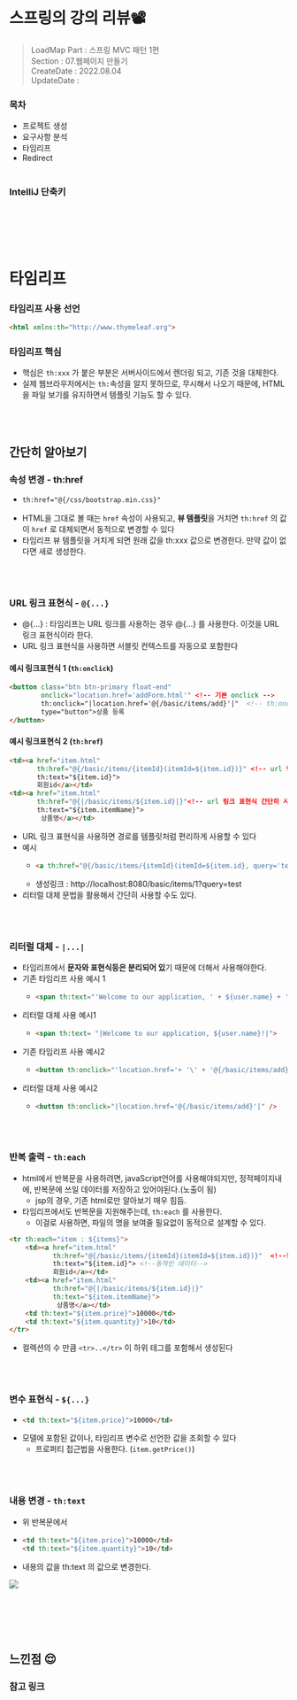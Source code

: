 
# 스프링의 강의 리뷰📽
> LoadMap Part : 스프링 MVC 패턴 1편  
> Section : 07.웹페이지 만들기  
> CreateDate : 2022.08.04  
> UpdateDate :  

### 목차
- 프로젝트 생성
- 요구사항 분석
- 타임리프
- Redirect
<br></br>
### IntelliJ 단축키
<br></br>
<br></br>

# 타임리프 
### 타임리프 사용 선언
```html
<html xmlns:th="http://www.thymeleaf.org">
```

### 타임리프 핵심
- 핵심은 `th:xxx` 가 붙은 부분은 서버사이드에서 렌더링 되고, 기존 것을 대체한다.
- 실제 웹브라우저에서는 `th:`속성을 알지 못하므로, 무시해서 나오기 때문에, HTML을 파일 보기를 유지하면서 템플릿 기능도 할 수 있다.


<br></br>
## 간단히 알아보기 
### 속성 변경 - th:href
- ```html
  th:href="@{/css/bootstrap.min.css}"
  ```
- HTML을 그대로 볼 때는 `href` 속성이 사용되고, **뷰 템플릿**을 거치면 `th:href` 의 값이 `href` 로 대체되면서 동적으로 변경할 수 있다
- 타임리프 뷰 템플릿을 거치게 되면 원래 값을 th:xxx 값으로 변경한다. 만약 값이 없다면 새로 생성한다.

<br></br>

### URL 링크 표현식 - `@{...}`
- @{...} : 타임리프는 URL 링크를 사용하는 경우 @{...} 를 사용한다. 이것을 URL 링크 표현식이라 한다.
- URL 링크 표현식을 사용하면 서블릿 컨텍스트를 자동으로 포함한다

#### 예시 링크표현식 1 (`th:onclick`)
```html
<button class="btn btn-primary float-end"
        onclick="location.href='addForm.html'" <!-- 기본 onclick -->
        th:onclick="|location.href='@{/basic/items/add}'|"  <!-- th:onclick -->
        type="button">상품 등록
</button>
```
#### 예시 링크표현식 2 (`th:href`)
```html
<td><a href="item.html"
       th:href="@{/basic/items/{itemId}(itemId=${item.id})}" <!-- url 링크 표현식 경로변수 사용 -->
       th:text="${item.id}">
       회원id</a></td>
<td><a href="item.html"
       th:href="@{|/basic/items/${item.id}|}"<!-- url 링크 표현식 간단히 사용 -->
       th:text="${item.itemName}">
        상품명</a></td>
```
 - URL 링크 표현식을 사용하면 경로를 템플릿처럼 편리하게 사용할 수 있다
 - 예시  
   - ```html
     <a th:href="@{/basic/items/{itemId}(itemId=${item.id}, query='test')}" ></a>
     ```
   - 생성링크 : http://localhost:8080/basic/items/1?query=test
 - 리터럴 대체 문법을 활용해서 간단히 사용할 수도 있다.

<br></br>
### 리터럴 대체 - `|...|`
- 타임리프에서 **문자와 표현식등은 분리되어 있**기 때문에 더해서 사용해야한다.
- 기존 타임리프 사용 예시 1
  - ```html
    <span th:text="'Welcome to our application, ' + ${user.name} + '!'">
    ```
- 리터럴 대체 사용 예시1
  - ```html 
    <span th:text= "|Welcome to our application, ${user.name}!|">
    ```
- 기존 타임리프 사용 예시2
  - ```html
    <button th:onclick="'location.href='+ '\' + '@{/basic/items/add} +'\'''" />
    ```
- 리터럴 대체 사용 예시2
  - ```html
    <button th:onclick="|location.href='@{/basic/items/add}'|" />
    ```

<br></br>
### 반복 출력 - `th:each`
- html에서 반복문을 사용하려면, javaScript언어를 사용해야되지만, 정적페이지내에, 반복문에 쓰일 데이터를 저장하고 있어야된다.(노출이 됨)
  - jsp의 경우, 기존 html로만 알아보기 매우 힘듬.
- 타임리프에서도 반복문을 지원해주는데, `th:each` 를 사용한다.
  - 이걸로 사용하면, 파일의 명을 보여줄 필요없이 동적으로 설계할 수 있다.
```html
<tr th:each="item : ${items}">
    <td><a href="item.html"
           th:href="@{/basic/items/{itemId}(itemId=${item.id})}"  <!--동적인 URL 경로 -->
           th:text="${item.id}"> <!--동적인 데이터-->
           회원id</a></td>
    <td><a href="item.html"
           th:href="@{|/basic/items/${item.id}|}"
           th:text="${item.itemName}">
            상품명</a></td>
    <td th:text="${item.price}">10000</td>
    <td th:text="${item.quantity}">10</td>
</tr>
```
- 컬렉션의 수 만큼 `<tr>..</tr>` 이 하위 테그를 포함해서 생성된다

<br></br>
### 변수 표현식 - `${...}`
- ```html
  <td th:text="${item.price}">10000</td>
  ```
- 모델에 포함된 값이나, 타임리프 변수로 선언한 값을 조회할 수 있다
  - 프로퍼티 접근법을 사용한다. (`item.getPrice()`)

<br></br>

### 내용 변경 - `th:text`
- 위 반복문에서 
- ```html
  <td th:text="${item.price}">10000</td>
  <td th:text="${item.quantity}">10</td>
  ```
- 내용의 값을 th:text 의 값으로 변경한다.

<img src="https://user-images.githubusercontent.com/104331549/183821649-18d84a7d-f63b-4082-b4c3-c6eb897ae6be.png">


<br></br>
  <br></br>



## 느낀점 😌

### 참고 링크

